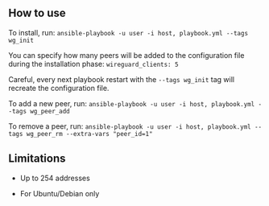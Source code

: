 ## How to use

To install, run: ```ansible-playbook -u user -i host, playbook.yml --tags wg_init```

You can specify how many peers will be added to the configuration file during the installation phase: ```wireguard_clients: 5```

Careful, every next playbook restart with the ```--tags wg_init``` tag will recreate the configuration file.

To add a new peer, run: ```ansible-playbook -u user -i host, playbook.yml --tags wg_peer_add```

To remove a peer, run: ```ansible-playbook -u user -i host, playbook.yml --tags wg_peer_rm --extra-vars "peer_id=1"```

## Limitations

* Up to 254 addresses

* For Ubuntu/Debian only
